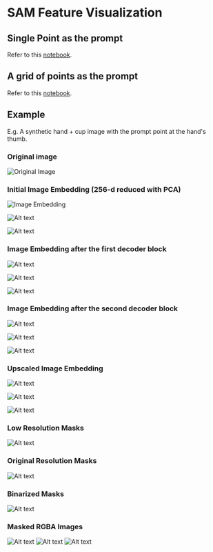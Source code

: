 # SAM Feature Visualization

## Single Point as the prompt

Refer to this [notebook](https://github.com/keyanzhai/SAM-feature-visualization/blob/main/single-point-prompt/single-prompt-features.ipynb).

## A grid of points as the prompt

Refer to this [notebook](https://github.com/keyanzhai/SAM-feature-visualization/blob/main/grid-points-prompt/grid-prompt-features.ipynb).

## Example

E.g. A synthetic hand + cup image with the prompt point at the hand's thumb.

### Original image
![Original Image](single-point-prompt/output/vit-h/view1/0-original-image.png)

### Initial Image Embedding (256-d reduced with PCA)

![Image Embedding](single-point-prompt/output/vit-h/view1/1-initial-image-embedding-gray.png)

![Alt text](single-point-prompt/output/vit-h/view1/1-initial-image-embedding.png)

![Alt text](single-point-prompt/output/vit-h/view1/1-initial-image-embedding-pca.png)

### Image Embedding after the first decoder block

![Alt text](single-point-prompt/output/vit-h/view1/2-4-decoder1-step4-image-embedding-gray.png)

![Alt text](single-point-prompt/output/vit-h/view1/4-updated-image-embedding.png)

![Alt text](single-point-prompt/output/vit-h/view1/4-updated-image-embedding-pca.png)

### Image Embedding after the second decoder block

![Alt text](single-point-prompt/output/vit-h/view1/4-updated-image-embedding-gray.png)

![Alt text](single-point-prompt/output/vit-h/view1/4-updated-image-embedding.png)

![Alt text](single-point-prompt/output/vit-h/view1/4-updated-image-embedding-pca.png)

### Upscaled Image Embedding

![Alt text](single-point-prompt/output/vit-h/view1/5-upscaled-image-embedding-gray.png)

![Alt text](single-point-prompt/output/vit-h/view1/5-upscaled-image-embedding.png)

![Alt text](single-point-prompt/output/vit-h/view1/5-upscaled-image-embedding-pca.png)

### Low Resolution Masks

![Alt text](single-point-prompt/output/vit-h/view1/6-low-res-masks.png)

### Original Resolution Masks

![Alt text](single-point-prompt/output/vit-h/view1/7-original-res-masks.png)

### Binarized Masks

![Alt text](single-point-prompt/output/vit-h/view1/8-binarized-masks.png)

### Masked RGBA Images

![Alt text](single-point-prompt/output/vit-h/view1/final/view1_part_1.png)
![Alt text](single-point-prompt/output/vit-h/view1/final/view1_part_2.png)
![Alt text](single-point-prompt/output/vit-h/view1/final/view1_part_3.png)